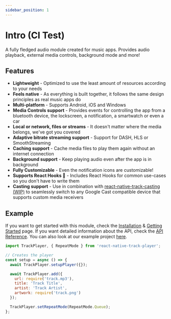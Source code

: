 ```yaml
---
sidebar_position: 1
---
```


# Intro (CI Test)

A fully fledged audio module created for music apps. Provides audio playback, external media controls, background mode and more!

## Features

* **Lightweight** - Optimized to use the least amount of resources according to your needs
* **Feels native** - As everything is built together, it follows the same design principles as real music apps do
* **Multi-platform** - Supports Android, iOS and Windows
* **Media Controls support** - Provides events for controlling the app from a bluetooth device, the lockscreen, a notification, a smartwatch or even a car
* **Local or network, files or streams** - It doesn't matter where the media belongs, we've got you covered
* **Adaptive bitrate streaming support** - Support for DASH, HLS or SmoothStreaming
* **Caching support** - Cache media files to play them again without an internet connection
* **Background support** - Keep playing audio even after the app is in background
* **Fully Customizable** - Even the notification icons are customizable!
* **Supports React Hooks 🎣** - Includes React Hooks for common use-cases so you don't have to write them
* **Casting support** - Use in combination with [react-native-track-casting (WIP)](https://github.com/react-native-kit/react-native-track-casting) to seamlessly switch to any Google Cast compatible device that supports custom media receivers

## Example

If you want to get started with this module, check the [Installation](./basics/installation.mdx) & [Getting Started](./basics/getting-started.md) page.
If you want detailed information about the API, check the [API Reference](./api/functions/lifecycle.md).
You can also look at our example project [here](https://github.com/doublesymmetry/react-native-track-player/tree/master/example).

```javascript
import TrackPlayer, { RepeatMode } from 'react-native-track-player';

// Creates the player
const setup = async () => {
  await TrackPlayer.setupPlayer({});

  await TrackPlayer.add({
    url: require('track.mp3'),
    title: 'Track Title',
    artist: 'Track Artist',
    artwork: require('track.png')
  });

  TrackPlayer.setRepeatMode(RepeatMode.Queue);
};
```
